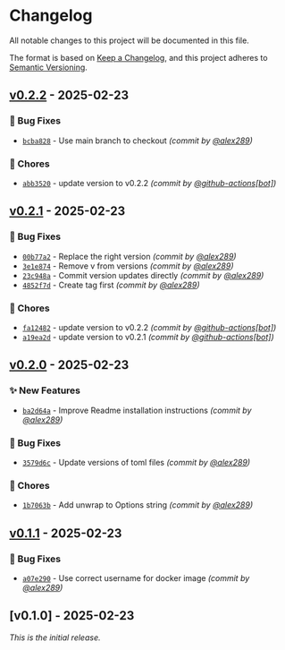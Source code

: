 # Changelog
All notable changes to this project will be documented in this file.

The format is based on [Keep a Changelog](https://keepachangelog.com/en/1.0.0/),
and this project adheres to [Semantic Versioning](https://semver.org/spec/v2.0.0.html).

## [v0.2.2] - 2025-02-23
### :bug: Bug Fixes
- [`bcba828`](https://github.com/alex289/valor-kv/commit/bcba8281823208963f377ce524e343e950449a83) - Use main branch to checkout *(commit by [@alex289](https://github.com/alex289))*

### :wrench: Chores
- [`abb3520`](https://github.com/alex289/valor-kv/commit/abb35208e1658f0e16f3ae4fe5a0de1b6031927e) - update version to v0.2.2 *(commit by [@github-actions[bot]](https://github.com/apps/github-actions))*


## [v0.2.1] - 2025-02-23
### :bug: Bug Fixes
- [`00b77a2`](https://github.com/alex289/valor-kv/commit/00b77a2971fee8588d3b815a0ecfb2f22274b593) - Replace the right version *(commit by [@alex289](https://github.com/alex289))*
- [`3e1e874`](https://github.com/alex289/valor-kv/commit/3e1e8740c87931c390f8e07fcd92e73f406cf1bd) - Remove v from versions *(commit by [@alex289](https://github.com/alex289))*
- [`23c948a`](https://github.com/alex289/valor-kv/commit/23c948ab3616125b135b09ab407348aec7031dfe) - Commit version updates directly *(commit by [@alex289](https://github.com/alex289))*
- [`4852f7d`](https://github.com/alex289/valor-kv/commit/4852f7d3d2b928d8f54ff866930ab8e07d2c9312) - Create tag first *(commit by [@alex289](https://github.com/alex289))*

### :wrench: Chores
- [`fa12482`](https://github.com/alex289/valor-kv/commit/fa12482e2ff0b97f70d55bb9e0d72c0bd537e2c2) - update version to v0.2.2 *(commit by [@github-actions[bot]](https://github.com/apps/github-actions))*
- [`a19ea2d`](https://github.com/alex289/valor-kv/commit/a19ea2de0c39db32f0c279012ca52bf6865c334a) - update version to v0.2.1 *(commit by [@github-actions[bot]](https://github.com/apps/github-actions))*


## [v0.2.0] - 2025-02-23
### :sparkles: New Features
- [`ba2d64a`](https://github.com/alex289/valor-kv/commit/ba2d64af69cc4d0774beaa0191c3faa5796ae594) - Improve Readme installation instructions *(commit by [@alex289](https://github.com/alex289))*

### :bug: Bug Fixes
- [`3579d6c`](https://github.com/alex289/valor-kv/commit/3579d6c7d5c3fd69d6951634723d315d2098a115) - Update versions of toml files *(commit by [@alex289](https://github.com/alex289))*

### :wrench: Chores
- [`1b7063b`](https://github.com/alex289/valor-kv/commit/1b7063ba8176605057cb3ec9fc4d351487fbd397) - Add unwrap to Options string *(commit by [@alex289](https://github.com/alex289))*


## [v0.1.1] - 2025-02-23
### :bug: Bug Fixes
- [`a07e290`](https://github.com/alex289/valor-kv/commit/a07e2908563b086215f4d3c96f62e34d701533bf) - Use correct username for docker image *(commit by [@alex289](https://github.com/alex289))*


## [v0.1.0] - 2025-02-23
_This is the initial release._

[v0.1.1]: https://github.com/alex289/valor-kv/compare/v0.1.0...v0.1.1
[v0.2.0]: https://github.com/alex289/valor-kv/compare/v0.1.1...v0.2.0
[v0.2.2]: https://github.com/alex289/valor-kv/compare/v0.2.1...v0.2.2
[v0.2.1]: https://github.com/alex289/valor-kv/compare/v0.2.0...v0.2.1
[v0.2.2]: https://github.com/alex289/valor-kv/compare/v0.2.1...v0.2.2
